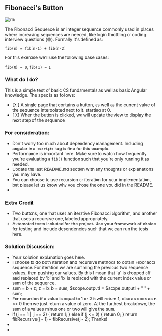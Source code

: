## Fibonacci's Button
![fib](https://upload.wikimedia.org/wikipedia/commons/thumb/9/93/Fibonacci_spiral_34.svg/220px-Fibonacci_spiral_34.svg.png)

The Fibonacci Sequence is an integer sequence commonly used in places where increasing sequences are needed, like login throttling or coding interview questions (:smile:). Formally it's defined as:

`fib(n) = fib(n-1) + fib(n-2)`

For this exercise we'll use the following base cases:

`fib(0) = 0`, `fib(1) = 1`


### What do I do?

This is a simple test of basic CS fundamentals as well as basic Angular knowledge. The spec is as follows:

- [X ] A single page that contains a button, as well as the current value of the sequence interpolated next to it, starting at 0.
- [ X] When the button is clicked, we will update the view to display the next step of the sequence.

### For consideration:

- Don't worry too much about dependency management. Including angular in a `<script>` tag is fine for this example.
- Performance is important here. Make sure to watch how frequently you're evaluating a `fib()` function such that you're only running it as needed.
- Update the last README.md section with any thoughts or explanations you may have.
- You can choose to use recursion or iteration for your implementation, but please let us know why you chose the one you did in the README.
- 

### Extra Credit

- Two buttons, one that uses an iterative Fibonacci algorithm, and another that uses a recursive one, labeled appropriately.
- Automated tests included for the project. Use your framework of choice for testing and include dependencies such that we can run the tests here.


### Solution Discussion:
- Your solution explanation goes here.
- I choose to do both iteration and recursive methods to obtain Fibonacci sequence. For iteration we are summing the previous two sequence values, then pushing our values.  By this I mean that 'a' is dropped off and replaced by 'b' and 'b' is replaced with the current index value or sum of the sequence.
- sum = b + z;
  z = b;
  b = sum;
  $scope.outputI = $scope.outputI + " " + sum;
- For recursion if a value is equal to 1 or 2 it will return 1, else as soon as n <= 0 then we just return a value of zero.  At the furthest breakdown, the sum of a values minus one or two will give the sum.
- if (j == 1 || j == 2) {
  return 1;
  } else if (j <= 0) {
  return 0;
  }
  return fibRecursive(j - 1) + fibRecursive(j - 2);
Thanks!
- 
- 
